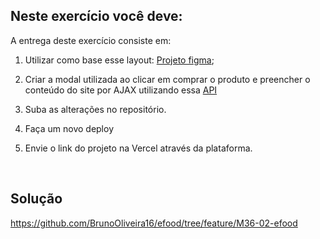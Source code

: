 ## Neste exercício você deve:

A entrega deste exercício consiste em:

1) Utilizar como base esse layout: [Projeto figma](https://www.figma.com/file/JjduV2Tg713TzYUUsees8b/efood?type=design&node-id=0-1&mode=design);

2) Criar a modal utilizada ao clicar em comprar o produto e preencher o conteúdo do site por AJAX utilizando essa [API](https://fake-api-tau.vercel.app/api/efood/restaurantes)

3) Suba as alterações no repositório.

4) Faça um novo deploy

5) Envie o link do projeto na Vercel através da plataforma. 

<br>

## Solução

https://github.com/BrunoOliveira16/efood/tree/feature/M36-02-efood
